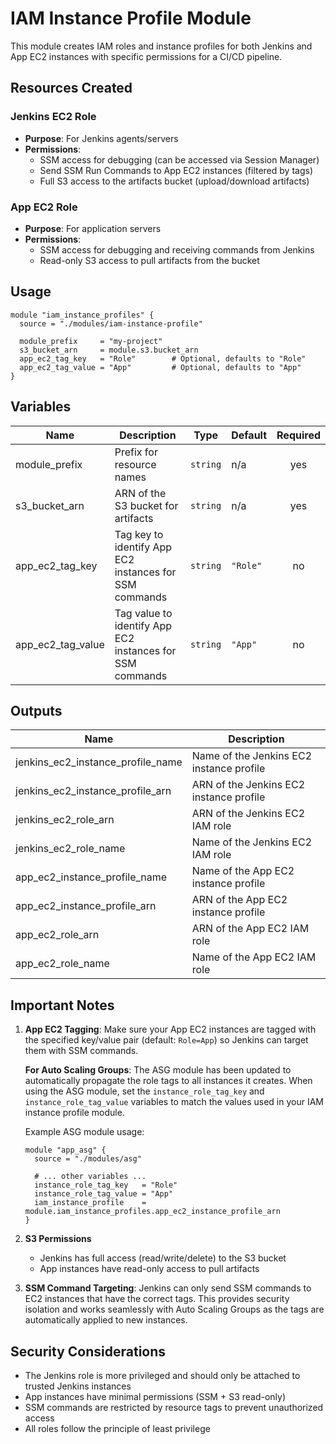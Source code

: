 # IAM Instance Profile Module

This module creates IAM roles and instance profiles for both Jenkins and App EC2 instances with specific permissions for a CI/CD pipeline.

## Resources Created

### Jenkins EC2 Role

- **Purpose**: For Jenkins agents/servers
- **Permissions**:
  - SSM access for debugging (can be accessed via Session Manager)
  - Send SSM Run Commands to App EC2 instances (filtered by tags)
  - Full S3 access to the artifacts bucket (upload/download artifacts)

### App EC2 Role

- **Purpose**: For application servers
- **Permissions**:
  - SSM access for debugging and receiving commands from Jenkins
  - Read-only S3 access to pull artifacts from the bucket

## Usage

```hcl
module "iam_instance_profiles" {
  source = "./modules/iam-instance-profile"
  
  module_prefix     = "my-project"
  s3_bucket_arn     = module.s3.bucket_arn
  app_ec2_tag_key   = "Role"        # Optional, defaults to "Role"
  app_ec2_tag_value = "App"         # Optional, defaults to "App"
}
```

## Variables

| Name | Description | Type | Default | Required |
|------|-------------|------|---------|:--------:|
| module_prefix | Prefix for resource names | `string` | n/a | yes |
| s3_bucket_arn | ARN of the S3 bucket for artifacts | `string` | n/a | yes |
| app_ec2_tag_key | Tag key to identify App EC2 instances for SSM commands | `string` | `"Role"` | no |
| app_ec2_tag_value | Tag value to identify App EC2 instances for SSM commands | `string` | `"App"` | no |

## Outputs

| Name | Description |
|------|-------------|
| jenkins_ec2_instance_profile_name | Name of the Jenkins EC2 instance profile |
| jenkins_ec2_instance_profile_arn | ARN of the Jenkins EC2 instance profile |
| jenkins_ec2_role_arn | ARN of the Jenkins EC2 IAM role |
| jenkins_ec2_role_name | Name of the Jenkins EC2 IAM role |
| app_ec2_instance_profile_name | Name of the App EC2 instance profile |
| app_ec2_instance_profile_arn | ARN of the App EC2 instance profile |
| app_ec2_role_arn | ARN of the App EC2 IAM role |
| app_ec2_role_name | Name of the App EC2 IAM role |

## Important Notes

1. **App EC2 Tagging**: Make sure your App EC2 instances are tagged with the specified key/value pair (default: `Role=App`) so Jenkins can target them with SSM commands.

   **For Auto Scaling Groups**: The ASG module has been updated to automatically propagate the role tags to all instances it creates. When using the ASG module, set the `instance_role_tag_key` and `instance_role_tag_value` variables to match the values used in your IAM instance profile module.

   Example ASG module usage:

   ```hcl
   module "app_asg" {
     source = "./modules/asg"
     
     # ... other variables ...
     instance_role_tag_key   = "Role"
     instance_role_tag_value = "App"
     iam_instance_profile    = module.iam_instance_profiles.app_ec2_instance_profile_arn
   }
   ```

2. **S3 Permissions**
   - Jenkins has full access (read/write/delete) to the S3 bucket
   - App instances have read-only access to pull artifacts

3. **SSM Command Targeting**: Jenkins can only send SSM commands to EC2 instances that have the correct tags. This provides security isolation and works seamlessly with Auto Scaling Groups as the tags are automatically applied to new instances.

## Security Considerations

- The Jenkins role is more privileged and should only be attached to trusted Jenkins instances
- App instances have minimal permissions (SSM + S3 read-only)
- SSM commands are restricted by resource tags to prevent unauthorized access
- All roles follow the principle of least privilege
